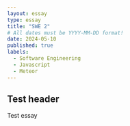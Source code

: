 ```yaml
---
layout: essay
type: essay
title: "SWE 2"
# All dates must be YYYY-MM-DD format!
date: 2024-05-10
published: true
labels:
  - Software Engineering
  - Javascript
  - Meteor
---
```


## Test header
Test essay